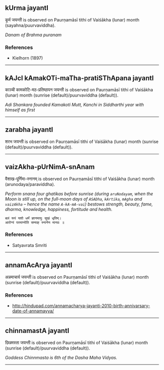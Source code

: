 ## kUrma jayantI
कूर्म जयन्ती is observed on Paurṇamāsī tithi of Vaiśākha (lunar) month (sayahna/puurvaviddha).

_Danam of Brahma puranam_
### References
* Kielhorn (1897)


---
## kAJcI kAmakOTi-maTha-pratiSThApana jayantI
काञ्ची कामकोटि-मठ-प्रतिष्ठापन जयन्ती is observed on Paurṇamāsī tithi of Vaiśākha (lunar) month (sunrise (default)/puurvaviddha (default)).

_Adi Shankara founded Kamakoti Mutt, Kanchi in Siddharthi year with himself as first_

---
## zarabha jayantI
शरभ जयन्ती is observed on Paurṇamāsī tithi of Vaiśākha (lunar) month (sunrise (default)/puurvaviddha (default)).



---
## vaizAkha-pUrNimA-snAnam
वैशाख-पूर्णिमा-स्नानम् is observed on Paurṇamāsī tithi of Vaiśākha (lunar) month (arunodaya/paraviddha).

_Perform snana four ghatikas before sunrise (during `aruNodayam`, when the Moon is still up, on the full-moon days of `ASADha`, `kArtika`, `mAgha` and `vaizAkha` – hence the name `A-kA-mA-vai`) bestows strength, beauty, fame, dharma, knowledge, happiness, fortitude and health._

```
बलं रूपं यशो धर्मं ज्ञानमायुः सुखं धृतिम्।
आरोग्यं परमाप्नोति सम्यक् स्नानेन मानवः ॥
```
### References
* Satyavrata Smriti


---
## annamAcArya jayantI
अन्नमाचार्य जयन्ती is observed on Paurṇamāsī tithi of Vaiśākha (lunar) month (sunrise (default)/puurvaviddha (default)).


### References
* http://hindupad.com/annamacharya-jayanti-2010-birth-annivarsary-date-of-annamayya/


---
## chinnamastA jayantI
छिन्नमस्ता जयन्ती is observed on Paurṇamāsī tithi of Vaiśākha (lunar) month (sunrise (default)/puurvaviddha (default)).

_Goddess Chinnmasta is 6th of the Dasha Maha Vidyas._

---
